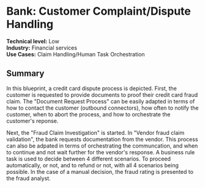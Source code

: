 # Bank: Customer Complaint/Dispute Handling

**Technical level:** Low
<br>
**Industry:** Financial services
<br>
**Use Cases:** Claim Handling/Human Task Orchestration

## Summary

In this blueprint, a credit card dispute process is depicted. First, the customer is requested to provide documents to proof their credit card fraud claim. The "Document Request Process" can be easily adapted in terms of how to contact the customer (outbound connectors), how often to notify the customer, when to abort the process, and how to orchestrate the customer's reponse.

Next, the "Fraud Claim Investigation" is started. In "Vendor fraud claim validation", the bank requests documentation from the vendor. This process can also be adpated in terms of orchestrating the communcation, and when to continue and not wait further for the vendor's response. A business rule task is used to decide between 4 different scenarios. To proceed automatically, or not, and to refund or not, with all 4 scenarios being possible. In the case of a manual decision, the fraud rating is presented to the fraud analyst.
